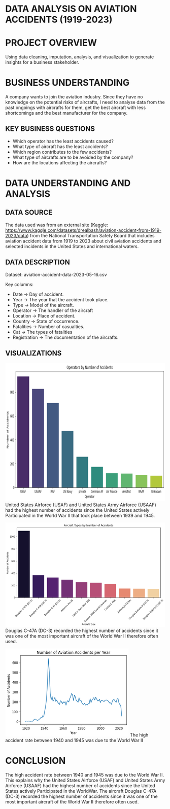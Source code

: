 # **DATA ANALYSIS ON AVIATION ACCIDENTS (1919-2023)**

# PROJECT OVERVIEW

Using data cleaning, imputation, analysis, and visualization to generate insights for a business stakeholder.

# BUSINESS UNDERSTANDING

A company wants to join the aviation industry. Since they have no knowledge on the potential risks of aircrafts, I need to analyse data from the past ongoings with aircrafts for them, get the best aircraft with less shortcomings and the best manufacturer for the company.

  ## KEY BUSINESS QUESTIONS

   * Which operator has the least accidents caused?
   * What type of aircraft has the least accidents?
   * Which region contributes to the few accidents?
   * What type of aircrafts are to be avoided by the company?
   * How are the locations affecting the aircrafts?

# DATA UNDERSTANDING AND ANALYSIS

  ## DATA SOURCE

  The data used was from an external site (Kaggle: https://www.kaggle.com/datasets/drealbash/aviation-accident-from-1919-2023/data) from the National Transportation Safety Board that includes aviation accident data from 1919 to 2023 about civil aviation accidents and selected incidents in the United States and international waters.

  ## DATA DESCRIPTION
  Dataset: aviation-accident-data-2023-05-16.csv

Key columns:
 * Date → Day of accident.
 * Year → The year that the accident took place.
 * Type → Model of the aircraft.
 * Operator → The handler of the aircraft
 * Location → Place of accident.
 * Country → State of occurrence.
 * Fatalities → Number of casualties.
 * Cat → The types of fatalities
 * Registration → The documentation of the aircrafts.

  ## VISUALIZATIONS

  ![alt text](Images/image-2.png)
   United States Airforce (USAF) and United States Army Airforce (USAAF) had the highest number of accidents since the United States actively Participated in the World War II that took place between 1939 and 1945. 

  ![alt text](Images/image-1.png)
   Douglas C-47A (DC-3) recorded the highest number of accidents since it was one of the most important aircraft of the World War II therefore often used.

  ![alt text](Images/image-4.png)
  The high accident rate between 1940 and 1945 was due to the World War II
  

# CONCLUSION

The high accident rate between 1940 and 1945 was due to the World War II. This explains why the United States Airforce (USAF) and United States Army Airforce (USAAF) had the highest number of accidents since the United States actively Participated in the WorldWar. The aircraft Douglas C-47A (DC-3) recorded the highest number of accidents since it was one of the most important aircraft of the World War II therefore often used. 
